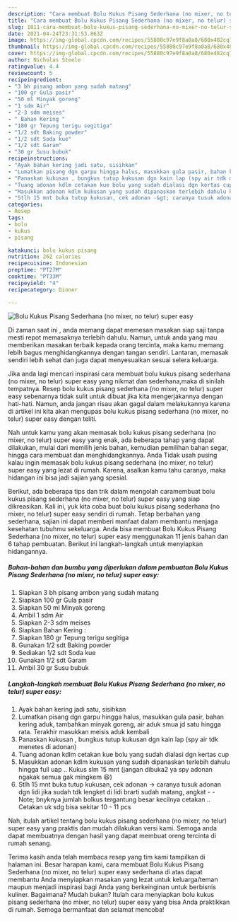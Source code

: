 ```yaml
---
description: "Cara membuat Bolu Kukus Pisang Sederhana (no mixer, no telur) super easy yang nikmat dan Mudah Dibuat"
title: "Cara membuat Bolu Kukus Pisang Sederhana (no mixer, no telur) super easy yang nikmat dan Mudah Dibuat"
slug: 1011-cara-membuat-bolu-kukus-pisang-sederhana-no-mixer-no-telur-super-easy-yang-nikmat-dan-mudah-dibuat
date: 2021-04-24T23:31:53.863Z
image: https://img-global.cpcdn.com/recipes/55880c97e9f8a0a8/680x482cq70/bolu-kukus-pisang-sederhana-no-mixer-no-telur-super-easy-foto-resep-utama.jpg
thumbnail: https://img-global.cpcdn.com/recipes/55880c97e9f8a0a8/680x482cq70/bolu-kukus-pisang-sederhana-no-mixer-no-telur-super-easy-foto-resep-utama.jpg
cover: https://img-global.cpcdn.com/recipes/55880c97e9f8a0a8/680x482cq70/bolu-kukus-pisang-sederhana-no-mixer-no-telur-super-easy-foto-resep-utama.jpg
author: Nicholas Steele
ratingvalue: 4.4
reviewcount: 5
recipeingredient:
- "3 bh pisang ambon yang sudah matang"
- "100 gr Gula pasir"
- "50 ml Minyak goreng"
- "1 sdm Air"
- "2-3 sdm meises"
- " Bahan Kering "
- "180 gr Tepung terigu segitiga"
- "1/2 sdt Baking powder"
- "1/2 sdt Soda kue"
- "1/2 sdt Garam"
- "30 gr Susu bubuk"
recipeinstructions:
- "Ayak bahan kering jadi satu, sisihkan"
- "Lumatkan pisang dgn garpu hingga halus, masukkan gula pasir, bahan kering aduk, tambahkan minyak goreng, air aduk smua jd satu hingga rata. Terakhir masukkan meisis aduk kembali"
- "Panaskan kukusan , bungkus tutup kukusan dgn kain lap (spy air tdk menetes di adonan)"
- "Tuang adonan kdlm cetakan kue bolu yang sudah dialasi dgn kertas cup"
- "Masukkan adonan kdlm kukusan yang sudah dipanaskan terlebih dahulu hingga full uap .. Kukus slm 15 mnt (jangan dibuka2 ya spy adonan ngakak semua gak mingkem 😆)"
- "Stlh 15 mnt buka tutup kukusan, cek adonan -&gt; caranya tusuk adonan dgn lidi jika sudah tdk lengket di lidi brarti sudah matang, angkat  Note; bnyknya jumlah bolkus tergantung besar kecilnya cetakan .. Cetakan uk sdg bisa sekitar 10 - 11 pcs"
categories:
- Resep
tags:
- bolu
- kukus
- pisang

katakunci: bolu kukus pisang 
nutrition: 262 calories
recipecuisine: Indonesian
preptime: "PT27M"
cooktime: "PT33M"
recipeyield: "4"
recipecategory: Dinner

---
```



![Bolu Kukus Pisang Sederhana (no mixer, no telur) super easy](https://img-global.cpcdn.com/recipes/55880c97e9f8a0a8/680x482cq70/bolu-kukus-pisang-sederhana-no-mixer-no-telur-super-easy-foto-resep-utama.jpg)

Di zaman  saat ini , anda memang dapat memesan masakan siap saji tanpa mesti repot memasaknya terlebih dahulu. Namun, untuk anda yang mau memberikan masakan terbaik kepada orang tercinta, maka kamu memang lebih bagus menghidangkannya dengan tangan sendiri. Lantaran, memasak sendiri lebih sehat dan juga dapat menyesuaikan sesuai selera keluarga.

Jika anda lagi mencari inspirasi cara membuat bolu kukus pisang sederhana (no mixer, no telur) super easy yang nikmat dan sederhana,maka di sinilah tempatnya. Resep bolu kukus pisang sederhana (no mixer, no telur) super easy  sebenarnya tidak sulit untuk dibuat jika kita mengerjakannya dengan hati-hati. Namun, anda jangan risau akan gagal dalam melakukannya 
karena di artikel ini kita akan mengupas bolu kukus pisang sederhana (no mixer, no telur) super easy dengan teliti.  



Nah untuk kamu yang akan memasak bolu kukus pisang sederhana (no mixer, no telur) super easy yang enak, ada beberapa tahap yang dapat dilakukan, mulai dari memilih jenis bahan, kemudian pemilihan bahan segar, hingga cara membuat dan menghidangkannya. Anda Tidak usah pusing kalau ingin memasak bolu kukus pisang sederhana (no mixer, no telur) super easy yang lezat di rumah. Karena, asalkan kamu  tahu caranya, maka hidangan ini bisa jadi sajian yang spesial.

Berikut, ada beberapa tips dan trik dalam mengolah caramembuat bolu kukus pisang sederhana (no mixer, no telur) super easy yang siap dikreasikan. Kali ini, yuk kita coba buat bolu kukus pisang sederhana (no mixer, no telur) super easy sendiri di rumah. Tetap berbahan yang sederhana, sajian ini dapat memberi manfaat dalam membantu menjaga kesehatan tubuhmu sekeluarga. Anda bisa membuat Bolu Kukus Pisang Sederhana (no mixer, no telur) super easy menggunakan 11 jenis bahan dan 6 tahap pembuatan. Berikut ini langkah-langkah untuk menyiapkan hidangannya.

<!--inarticleads1-->

##### Bahan-bahan dan bumbu yang diperlukan dalam pembuatan Bolu Kukus Pisang Sederhana (no mixer, no telur) super easy:

1. Siapkan 3 bh pisang ambon yang sudah matang
1. Siapkan 100 gr Gula pasir
1. Siapkan 50 ml Minyak goreng
1. Ambil 1 sdm Air
1. Siapkan 2-3 sdm meises
1. Siapkan  Bahan Kering :
1. Siapkan 180 gr Tepung terigu segitiga
1. Gunakan 1/2 sdt Baking powder
1. Sediakan 1/2 sdt Soda kue
1. Gunakan 1/2 sdt Garam
1. Ambil 30 gr Susu bubuk




<!--inarticleads2-->

##### Langkah-langkah membuat Bolu Kukus Pisang Sederhana (no mixer, no telur) super easy:

1. Ayak bahan kering jadi satu, sisihkan
1. Lumatkan pisang dgn garpu hingga halus, masukkan gula pasir, bahan kering aduk, tambahkan minyak goreng, air aduk smua jd satu hingga rata. Terakhir masukkan meisis aduk kembali
1. Panaskan kukusan , bungkus tutup kukusan dgn kain lap (spy air tdk menetes di adonan)
1. Tuang adonan kdlm cetakan kue bolu yang sudah dialasi dgn kertas cup
1. Masukkan adonan kdlm kukusan yang sudah dipanaskan terlebih dahulu hingga full uap .. Kukus slm 15 mnt (jangan dibuka2 ya spy adonan ngakak semua gak mingkem 😆)
1. Stlh 15 mnt buka tutup kukusan, cek adonan -&gt; caranya tusuk adonan dgn lidi jika sudah tdk lengket di lidi brarti sudah matang, angkat -  - Note; bnyknya jumlah bolkus tergantung besar kecilnya cetakan .. Cetakan uk sdg bisa sekitar 10 - 11 pcs




Nah, itulah artikel tentang  bolu kukus pisang sederhana (no mixer, no telur) super easy  yang praktis dan mudah dilakukan versi kami. Semoga anda dapat membuatnya dengan hasil yang dapat membuat oreng tercinta di rumah senang. 

Terima kasih anda telah membaca resep yang tim kami tampilkan di halaman ini. Besar harapan kami, cara membuat  Bolu Kukus Pisang Sederhana (no mixer, no telur) super easy sederhana di atas dapat membantu Anda menyiapkan masakan yang lezat untuk keluarga/teman maupun menjadi inspirasi bagi Anda yang berkeinginan untuk berbisnis kuliner. Bagaimana? Mudah bukan? Itulah cara menyiapkan bolu kukus pisang sederhana (no mixer, no telur) super easy yang bisa Anda praktikkan di rumah. Semoga bermanfaat dan selamat mencoba!

